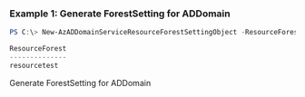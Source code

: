 ### Example 1: Generate ForestSetting for ADDomain
```powershell
PS C:\> New-AzADDomainServiceResourceForestSettingObject -ResourceForest resourcetest

ResourceForest
--------------
resourcetest
```

Generate ForestSetting for ADDomain
